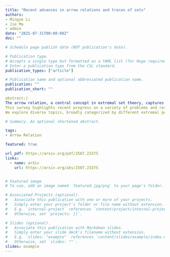 ```yaml
---
title: "Recent advances in arrow relations and traces of sets"
authors:
- Mingze Li
- Jie Ma
- admin
date: "2025-07-31T00:00:00Z"
doi: ""

# Schedule page publish date (NOT publication's date).

# Publication type.
# Accepts a single type but formatted as a YAML list (for Hugo requirements).
# Enter a publication type from the CSL standard.
publication_types: ["article"]

# Publication name and optional abbreviated publication name.
publication: ""
publication_short: ""

abstract:|
The arrow relation, a central concept in extremal set theory, captures quantitative relationships between families of sets and their traces. Formally, the arrow relation $(n, m) \rightarrow (a, b)$ signifies that for any family $\mathcal{F} \subseteq 2^{[n]}$ with $|\mathcal{F}| \geqslant m$, there exists an $a$-element subset $T \subseteq [n]$ such that the trace $\mathcal{F}_{|T} = \{ F \cap T : F \in \mathcal{F} \}$ contains at least $b$ distinct sets. 
This survey highlights recent progress on a variety of problems and results connected to arrow relations. 
We explore diverse topics, broadly categorized by different extremal perspectives on these relations, offering a cohesive overview of the field.

# Summary. An optional shortened abstract.

tags:
- Arrow Relation

featured: true

url_pdf: https://arxiv.org/pdf/2507.23375
links:
  - name: arXiv
    url: https://arxiv.org/abs/2507.23375


# Featured image
# To use, add an image named `featured.jpg/png` to your page's folder. 

# Associated Projects (optional).
#   Associate this publication with one or more of your projects.
#   Simply enter your project's folder or file name without extension.
#   E.g. `internal-project` references `content/project/internal-project/index.md`.
#   Otherwise, set `projects: []`.

# Slides (optional).
#   Associate this publication with Markdown slides.
#   Simply enter your slide deck's filename without extension.
#   E.g. `slides: "example"` references `content/slides/example/index.md`.
#   Otherwise, set `slides: ""`.
slides: example
---
```


